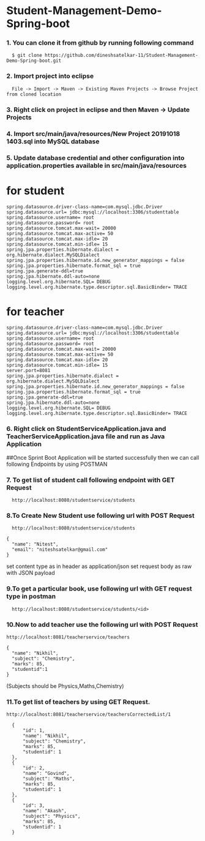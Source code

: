# Student-Management-Demo-Spring-boot
### 1. You can clone it from github by running following command
```
  $ git clone https://github.com/dineshsatelkar-11/Student-Management-Demo-Spring-boot.git
 ```
### 2. Import project into eclipse
```
  File -> Import -> Maven -> Existing Maven Projects -> Browse Project from cloned location
  ```
### 3. Right click on project in eclipse and then Maven -> Update Projects
### 4. Import src/main/java/resources/New Project 20191018 1403.sql into MySQL database
### 5. Update database credential and other configuration into application.properties available in src/main/java/resources
# for student
```
spring.datasource.driver-class-name=com.mysql.jdbc.Driver
spring.datasource.url= jdbc:mysql://localhost:3306/studenttable
spring.datasource.username= root
spring.datasource.password= root
spring.datasource.tomcat.max-wait= 20000
spring.datasource.tomcat.max-active= 50
spring.datasource.tomcat.max-idle= 20
spring.datasource.tomcat.min-idle= 15
spring.jpa.properties.hibernate.dialect = org.hibernate.dialect.MySQLDialect
spring.jpa.properties.hibernate.id.new_generator_mappings = false
spring.jpa.properties.hibernate.format_sql = true
spring.jpa.generate-ddl=true
spring.jpa.hibernate.ddl-auto=none
logging.level.org.hibernate.SQL= DEBUG
logging.level.org.hibernate.type.descriptor.sql.BasicBinder= TRACE
```
# for teacher
```
spring.datasource.driver-class-name=com.mysql.jdbc.Driver
spring.datasource.url= jdbc:mysql://localhost:3306/studenttable
spring.datasource.username= root
spring.datasource.password= root
spring.datasource.tomcat.max-wait= 20000
spring.datasource.tomcat.max-active= 50
spring.datasource.tomcat.max-idle= 20
spring.datasource.tomcat.min-idle= 15
server.port=8081
spring.jpa.properties.hibernate.dialect = org.hibernate.dialect.MySQLDialect
spring.jpa.properties.hibernate.id.new_generator_mappings = false
spring.jpa.properties.hibernate.format_sql = true
spring.jpa.generate-ddl=true
spring.jpa.hibernate.ddl-auto=none
logging.level.org.hibernate.SQL= DEBUG
logging.level.org.hibernate.type.descriptor.sql.BasicBinder= TRACE
```
### 6. Right click on StudentServiceApplication.java and TeacherServiceApplication.java  file and run as Java Application
##Once Sprint Boot Application will be started successfully then we can call following Endpoints by using POSTMAN
### 7. To get list of student call following endpoint with GET Request
```
  http://localhost:8080/studentservice/students
  ```
### 8.To Create New Student use following url with POST Request
```
  http://localhost:8080/studentservice/students
  ```
  ```
  {
    "name": "Nitest",
    "email": "niteshsatelkar@gmail.com"
  }
  ```
  set content type as in header as application/json
set request body as raw with JSON payload
### 9.To get a particular book, use following url with GET request type in postman
```
  http://localhost:8080/studentservice/students/<id>
  ```
### 10.Now to add teacher use the following url with POST Request
  ```
  http://localhost:8081/teacherservice/teachers
  ```
  ```
  {
    "name": "Nikhil",
    "subject": "Chemistry",
    "marks": 85,
    "studentid":1
  }
  ```
  (Subjects should be Physics,Maths,Chemistry)
### 11.To get list of teachers by using GET Request.
  ```
http://localhost:8081/teacherservice/teachersCorrectedList/1
```
  ```
    {
        "id": 1,
        "name": "Nikhil",
        "subject": "Chemistry",
        "marks": 85,
        "studentid": 1
    },
    {
        "id": 2,
        "name": "Govind",
        "subject": "Maths",
        "marks": 85,
        "studentid": 1
    },
    {
        "id": 3,
        "name": "Akash",
        "subject": "Physics",
        "marks": 85,
        "studentid": 1
    }

```
